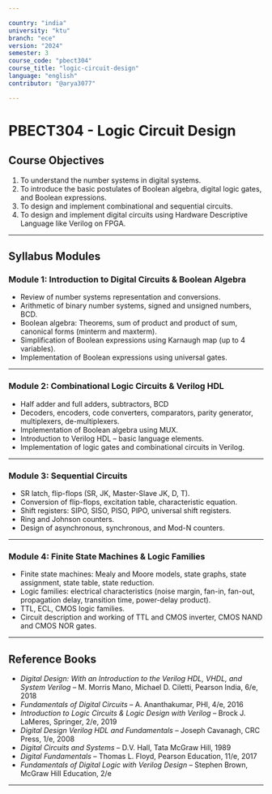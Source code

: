 ```yaml
---

country: "india"
university: "ktu"
branch: "ece"
version: "2024"
semester: 3
course_code: "pbect304"
course_title: "logic-circuit-design"
language: "english"
contributor: "@arya3077"

---
```


# PBECT304 - Logic Circuit Design

## Course Objectives

1. To understand the number systems in digital systems.  
2. To introduce the basic postulates of Boolean algebra, digital logic gates, and Boolean expressions.  
3. To design and implement combinational and sequential circuits.  
4. To design and implement digital circuits using Hardware Descriptive Language like Verilog on FPGA.  

---

## Syllabus Modules

### Module 1: Introduction to Digital Circuits & Boolean Algebra
- Review of number systems representation and conversions.  
- Arithmetic of binary number systems, signed and unsigned numbers, BCD.  
- Boolean algebra: Theorems, sum of product and product of sum, canonical forms (minterm and maxterm).  
- Simplification of Boolean expressions using Karnaugh map (up to 4 variables).  
- Implementation of Boolean expressions using universal gates.  

---

### Module 2: Combinational Logic Circuits & Verilog HDL
- Half adder and full adders, subtractors, BCD
- Decoders, encoders, code converters, comparators, parity generator, multiplexers, de-multiplexers.  
- Implementation of Boolean algebra using MUX.  
- Introduction to Verilog HDL – basic language elements.  
- Implementation of logic gates and combinational circuits in Verilog.  

---

### Module 3: Sequential Circuits
- SR latch, flip-flops (SR, JK, Master-Slave JK, D, T).  
- Conversion of flip-flops, excitation table, characteristic equation.  
- Shift registers: SIPO, SISO, PISO, PIPO, universal shift registers.  
- Ring and Johnson counters.  
- Design of asynchronous, synchronous, and Mod-N counters.  

---

### Module 4: Finite State Machines & Logic Families
- Finite state machines: Mealy and Moore models, state graphs, state assignment, state table, state reduction.  
- Logic families: electrical characteristics (noise margin, fan-in, fan-out, propagation delay, transition time, power-delay product).  
- TTL, ECL, CMOS logic families.  
- Circuit description and working of TTL and CMOS inverter, CMOS NAND and CMOS NOR gates.  

---

## Reference Books

- *Digital Design: With an Introduction to the Verilog HDL, VHDL, and System Verilog* – M. Morris Mano, Michael D. Ciletti, Pearson India, 6/e, 2018  
- *Fundamentals of Digital Circuits* – A. Ananthakumar, PHI, 4/e, 2016  
- *Introduction to Logic Circuits & Logic Design with Verilog* – Brock J. LaMeres, Springer, 2/e, 2019  
- *Digital Design Verilog HDL and Fundamentals* – Joseph Cavanagh, CRC Press, 1/e, 2008  
- *Digital Circuits and Systems* – D.V. Hall, Tata McGraw Hill, 1989  
- *Digital Fundamentals* – Thomas L. Floyd, Pearson Education, 11/e, 2017  
- *Fundamentals of Digital Logic with Verilog Design* – Stephen Brown, McGraw Hill Education, 2/e  

---

